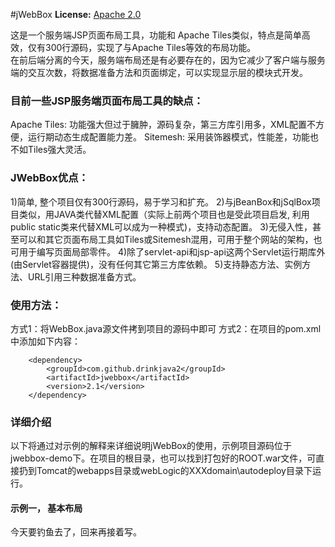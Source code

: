 #jWebBox
**License:** [Apache 2.0](http://www.apache.org/licenses/LICENSE-2.0)  
 
这是一个服务端JSP页面布局工具，功能和 Apache Tiles类似，特点是简单高效，仅有300行源码，实现了与Apache Tiles等效的布局功能。  
在前后端分离的今天，服务端布局还是有必要存在的，因为它减少了客户端与服务端的交互次数，将数据准备方法和页面绑定，可以实现显示层的模块式开发。

### 目前一些JSP服务端页面布局工具的缺点：   
Apache Tiles: 功能强大但过于臃肿，源码复杂，第三方库引用多，XML配置不方便，运行期动态生成配置能力差。
Sitemesh: 采用装饰器模式，性能差，功能也不如Tiles强大灵活。

### JWebBox优点：
1)简单, 整个项目仅有300行源码，易于学习和扩充。
2)与jBeanBox和jSqlBox项目类似，用JAVA类代替XML配置（实际上前两个项目也是受此项目启发, 利用public static类来代替XML可以成为一种模式)，支持动态配置。
3)无侵入性，甚至可以和其它页面布局工具如Tiles或Sitemesh混用，可用于整个网站的架构，也可用于编写页面局部零件。
4)除了servlet-api和jsp-api这两个Servlet运行期库外(由Servlet容器提供)，没有任何其它第三方库依赖。 
5)支持静态方法、实例方法、URL引用三种数据准备方式。

### 使用方法：   
方式1：将WebBox.java源文件拷到项目的源码中即可
方式2：在项目的pom.xml中添加如下内容：
```
  	<dependency>  
		<groupId>com.github.drinkjava2</groupId>
		<artifactId>jwebbox</artifactId>  
		<version>2.1</version>  
	</dependency>
```

### 详细介绍
以下将通过对示例的解释来详细说明jWebBox的使用，示例项目源码位于jwebbox-demo下。在项目的根目录，也可以找到打包好的ROOT.war文件，可直接扔到Tomcat的webapps目录或webLogic的XXXdomain\autodeploy目录下运行。

#### 示例一， 基本布局  

今天要钓鱼去了，回来再接着写。